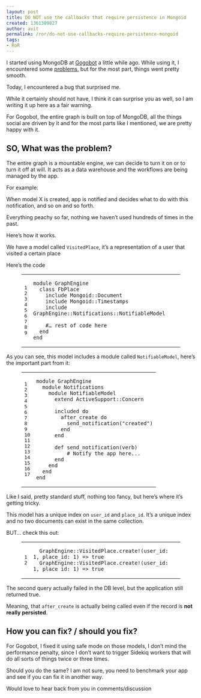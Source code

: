 ```yaml
---
layout: post
title: DO NOT use the callbacks that require persistence in Mongoid
created: 1361309827
author: avit
permalink: /ror/do-not-use-callbacks-require-persistence-mongoid
tags:
- RoR
---
```

<p>I started using MongoDB at <a href="http://www.gogobot.com">Gogobot</a> a little while ago. While using it, I encountered some <a href="http://avi.io/blog/2013/01/30/problems-with-mongoid-and-sidekiq-brainstorming/">problems</a>, but for the most part, things went pretty smooth.</p>

<p>Today, I encountered a bug that surprised me.</p>

<p>While it certainly should not have, I think it can surprise you as well, so I am writing it up here as a fair warning.</p>

<p>For Gogobot, the entire graph is built on top of MongoDB, all the things social are driven by it and for the most parts like I mentioned, we are pretty happy with it.</p>

<h2>SO, What was the problem?</h2>

<p>The entire graph is a mountable engine, we can decide to turn it on or to turn it off at will. It acts as a data warehouse and the workflows are being managed by the app.</p>

<p>For example:</p>

<p>When model X is created, app is notified and decides what to do with this notification, and so on and so forth.</p>

<p>Everything peachy so far, nothing we haven&rsquo;t used hundreds of times in the past.</p>

<p>Here&rsquo;s how it works.</p>

<p>We have a model called <code>VisitedPlace</code>, it&rsquo;s a representation of a user that visited a certain place</p>

<p>Here&rsquo;s the code</p>

<figure class="code"><figcaption></figcaption>

<div class="highlight">
<table>
	<tbody>
		<tr>
			<td class="gutter">
			<pre class="line-numbers">
<span class="line-number">1</span>
<span class="line-number">2</span>
<span class="line-number">3</span>
<span class="line-number">4</span>
<span class="line-number">5</span>
<span class="line-number">6</span>
<span class="line-number">7</span>
<span class="line-number">8</span>
<span class="line-number">9</span>
</pre>
			</td>
			<td class="code">
			<pre>
<code class="ruby"><span class="line"><span class="k">module</span> <span class="nn">GraphEngine</span>
</span><span class="line">  <span class="k">class</span> <span class="nc">FbPlace</span>
</span><span class="line">    <span class="kp">include</span> <span class="no">Mongoid</span><span class="o">::</span><span class="no">Document</span>
</span><span class="line">    <span class="kp">include</span> <span class="no">Mongoid</span><span class="o">::</span><span class="no">Timestamps</span>
</span><span class="line">    <span class="kp">include</span> <span class="no">GraphEngine</span><span class="o">::</span><span class="no">Notifications</span><span class="o">::</span><span class="no">NotifiableModel</span>
</span><span class="line">
</span><span class="line">    <span class="c1">#&hellip; rest of code here</span>
</span><span class="line">  <span class="k">end</span>
</span><span class="line"><span class="k">end</span>
</span></code></pre>
			</td>
		</tr>
	</tbody>
</table>
</div>
</figure>

<p>As you can see, this model includes a module called <code>NotifiableModel</code>, here&rsquo;s the important part from it:</p>

<figure class="code"><figcaption></figcaption>

<div class="highlight">
<table>
	<tbody>
		<tr>
			<td class="gutter">
			<pre class="line-numbers">
<span class="line-number">1</span>
<span class="line-number">2</span>
<span class="line-number">3</span>
<span class="line-number">4</span>
<span class="line-number">5</span>
<span class="line-number">6</span>
<span class="line-number">7</span>
<span class="line-number">8</span>
<span class="line-number">9</span>
<span class="line-number">10</span>
<span class="line-number">11</span>
<span class="line-number">12</span>
<span class="line-number">13</span>
<span class="line-number">14</span>
<span class="line-number">15</span>
<span class="line-number">16</span>
<span class="line-number">17</span>
</pre>
			</td>
			<td class="code">
			<pre>
<code class="ruby"><span class="line"><span class="k">module</span> <span class="nn">GraphEngine</span>
</span><span class="line">  <span class="k">module</span> <span class="nn">Notifications</span>
</span><span class="line">    <span class="k">module</span> <span class="nn">NotifiableModel</span>
</span><span class="line">      <span class="kp">extend</span> <span class="no">ActiveSupport</span><span class="o">::</span><span class="no">Concern</span>
</span><span class="line">
</span><span class="line">      <span class="n">included</span> <span class="k">do</span>
</span><span class="line">        <span class="n">after_create</span> <span class="k">do</span>
</span><span class="line">          <span class="n">send_notification</span><span class="p">(</span><span class="s2">&quot;created&quot;</span><span class="p">)</span>
</span><span class="line">        <span class="k">end</span>
</span><span class="line">      <span class="k">end</span>
</span><span class="line">
</span><span class="line">      <span class="k">def</span> <span class="nf">send_notification</span><span class="p">(</span><span class="n">verb</span><span class="p">)</span>
</span><span class="line">          <span class="c1"># Notify the app here...</span>
</span><span class="line">      <span class="k">end</span>
</span><span class="line">    <span class="k">end</span>
</span><span class="line">  <span class="k">end</span>
</span><span class="line"><span class="k">end</span>
</span></code></pre>
			</td>
		</tr>
	</tbody>
</table>
</div>
</figure>

<p>Like I said, pretty standard stuff, nothing too fancy, but here&rsquo;s where it&rsquo;s getting tricky.</p>

<p>This model has a unique index on <code>user_id</code> and <code>place_id</code>. It&rsquo;s a unique index and no two documents can exist in the same collection.</p>

<p>BUT&hellip; check this out:</p>

<figure class="code"><figcaption></figcaption>

<div class="highlight">
<table>
	<tbody>
		<tr>
			<td class="gutter">
			<pre class="line-numbers">
<span class="line-number">1</span>
<span class="line-number">2</span>
</pre>
			</td>
			<td class="code">
			<pre>
<code class="ruby"><span class="line">  <span class="no">GraphEngine</span><span class="o">::</span><span class="no">VisitedPlace</span><span class="o">.</span><span class="n">create!</span><span class="p">(</span><span class="n">user_id</span><span class="p">:</span> <span class="mi">1</span><span class="p">,</span> <span class="n">place_id</span><span class="p">:</span> <span class="mi">1</span><span class="p">)</span> <span class="o">=&gt;</span> <span class="kp">true</span>
</span><span class="line">  <span class="no">GraphEngine</span><span class="o">::</span><span class="no">VisitedPlace</span><span class="o">.</span><span class="n">create!</span><span class="p">(</span><span class="n">user_id</span><span class="p">:</span> <span class="mi">1</span><span class="p">,</span> <span class="n">place_id</span><span class="p">:</span> <span class="mi">1</span><span class="p">)</span> <span class="o">=&gt;</span> <span class="kp">true</span>
</span></code></pre>
			</td>
		</tr>
	</tbody>
</table>
</div>
</figure>

<p>The second query actually failed in the DB level, but the application still returned true.</p>

<p>Meaning, that <code>after_create</code> is actually being called even if the record is <strong>not really persisted</strong>.</p>

<h2>How you can fix? / should you fix?</h2>

<p>For Gogobot, I fixed it using safe mode on those models, I don&rsquo;t mind the performance penalty, since I don&rsquo;t want to trigger Sidekiq workers that will do all sorts of things twice or three times.</p>

<p>Should you do the same? I am not sure, you need to benchmark your app and see if you can fix it in another way.</p>

<p>Would love to hear back from you in comments/discussion</p>
